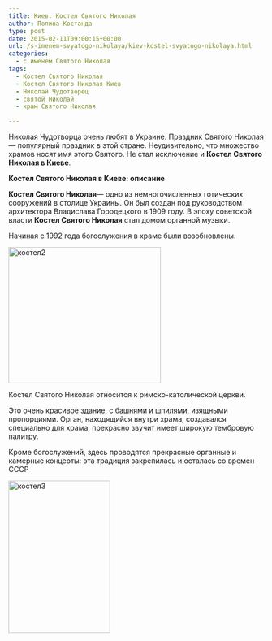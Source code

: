```yaml
---
title: Киев. Костел Святого Николая
author: Полина Костанда
type: post
date: 2015-02-11T09:00:15+00:00
url: /s-imenem-svyatogo-nikolaya/kiev-kostel-svyatogo-nikolaya.html
categories:
  - с именем Святого Николая
tags:
  - Костел Святого Николая
  - Костел Святого Николая Киев
  - Николай Чудотворец
  - святой Николай
  - храм Святого Николая

---
```

Николая Чудотворца очень любят в Украине. Праздник Святого Николая &#8212; популярный праздник в этой стране. Неудивительно, что множество храмов носят имя этого Святого. Не стал исключение и **Костел Святого Николая в Киеве**. <!--more-->

**Костел Святого Николая в Киеве: описание**
  
**Костел Святого Николая**&#8212; одно из немногочисленных готических сооружений в столице Украины. Он был создан под руководством архитектора Владислава Городецкого в 1909 году. В эпоху советской власти **Костел Святого Николая** стал домом органной музыки.
  
Начиная с 1992 года богослужения в храме были возобновлены.

[<img src="http://svyatoynikolay.ru/wp-content/uploads/2015/02/kostel2-300x268.jpg" alt="костел2" width="300" height="268" class="alignnone size-medium wp-image-2754" srcset="http://svyatoynikolay.ru/wp-content/uploads/2015/02/kostel2-300x268.jpg 300w, http://svyatoynikolay.ru/wp-content/uploads/2015/02/kostel2.jpg 640w" sizes="(max-width: 300px) 100vw, 300px" />][1]
  
Костел Святого Николая относится к римско-католической церкви.
  
Это очень красивое здание, с башнями и шпилями, изящными пропорциями. Орган, находящийся внутри храма, создавался специально для храма, прекрасно звучит имеет широкую тембровую палитру.
  
Кроме богослужений, здесь проводятся прекрасные органные и камерные концерты: эта традиция закрепилась и осталась со времен СССР 

[<img src="http://svyatoynikolay.ru/wp-content/uploads/2015/02/kostel3-200x300.jpg" alt="костел3" width="200" height="300" class="alignnone size-medium wp-image-2755" srcset="http://svyatoynikolay.ru/wp-content/uploads/2015/02/kostel3-200x300.jpg 200w, http://svyatoynikolay.ru/wp-content/uploads/2015/02/kostel3.jpg 265w" sizes="(max-width: 200px) 100vw, 200px" />][2]

 [1]: http://svyatoynikolay.ru/wp-content/uploads/2015/02/kostel2.jpg
 [2]: http://svyatoynikolay.ru/wp-content/uploads/2015/02/kostel3.jpg